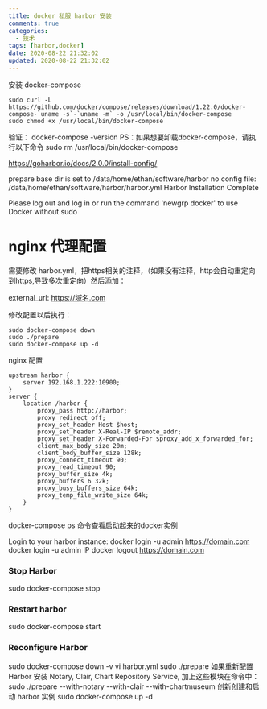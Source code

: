 ```yaml
---
title: docker 私服 harbor 安装
comments: true
categories:
  - 技术
tags: [harbor,docker]
date: 2020-08-22 21:32:02
updated: 2020-08-22 21:32:02
---
```


安装 docker-compose
```
sudo curl -L https://github.com/docker/compose/releases/download/1.22.0/docker-compose-`uname -s`-`uname -m` -o /usr/local/bin/docker-compose
sudo chmod +x /usr/local/bin/docker-compose
```
验证：
docker-compose -version
PS：如果想要卸载docker-compose，请执行以下命令
sudo rm /usr/local/bin/docker-compose

https://goharbor.io/docs/2.0.0/install-config/


prepare base dir is set to /data/home/ethan/software/harbor
no config file: /data/home/ethan/software/harbor/harbor.yml
Harbor Installation Complete 

Please log out and log in or run the command 'newgrp docker' to use Docker without sudo
 
# nginx 代理配置
需要修改 harbor.yml，把https相关的注释，（如果没有注释，http会自动重定向到https,导致多次重定向）然后添加：

external_url: https://域名.com  

修改配置以后执行：
```
sudo docker-compose down
sudo ./prepare
sudo docker-compose up -d
```
nginx 配置
```
upstream harbor {
    server 192.168.1.222:10900;
}
server {
    location /harbor {
        proxy_pass http://harbor;
        proxy_redirect off;
        proxy_set_header Host $host;
        proxy_set_header X-Real-IP $remote_addr;
        proxy_set_header X-Forwarded-For $proxy_add_x_forwarded_for;
        client_max_body_size 20m;    
        client_body_buffer_size 128k; 
        proxy_connect_timeout 90;   
        proxy_read_timeout 90;      
        proxy_buffer_size 4k;       
        proxy_buffers 6 32k;        
        proxy_busy_buffers_size 64k; 
        proxy_temp_file_write_size 64k; 
    }
}
```

docker-compose ps 命令查看启动起来的docker实例


Login to your harbor instance:
docker login -u admin https://domain.com
docker login -u admin IP
docker logout https://domain.com



### Stop Harbor
sudo docker-compose stop
### Restart harbor
sudo docker-compose start

### Reconfigure Harbor
sudo docker-compose down -v
vi harbor.yml
sudo ./prepare
如果重新配置 Harbor 安装 Notary, Clair, Chart Repository Service, 加上这些模块在命令中：
sudo ./prepare --with-notary --with-clair --with-chartmuseum
创新创建和启动 harbor 实例
sudo docker-compose up -d
